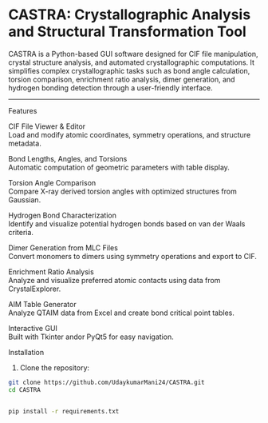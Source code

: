 # CASTRA: Crystallographic Analysis and Structural Transformation Tool

CASTRA is a Python-based GUI software designed for CIF file manipulation, crystal structure analysis, and automated crystallographic computations. It simplifies complex crystallographic tasks such as bond angle calculation, torsion comparison, enrichment ratio analysis, dimer generation, and hydrogen bonding detection through a user-friendly interface.

---

 Features

CIF File Viewer & Editor  
  Load and modify atomic coordinates, symmetry operations, and structure metadata.

Bond Lengths, Angles, and Torsions  
  Automatic computation of geometric parameters with table display.

 Torsion Angle Comparison  
  Compare X-ray derived torsion angles with optimized structures from Gaussian.

 Hydrogen Bond Characterization  
  Identify and visualize potential hydrogen bonds based on van der Waals criteria.

 Dimer Generation from MLC Files  
  Convert monomers to dimers using symmetry operations and export to CIF.

 Enrichment Ratio Analysis  
  Analyze and visualize preferred atomic contacts using data from CrystalExplorer.

AIM Table Generator  
  Analyze QTAIM data from Excel and create bond critical point tables.

 Interactive GUI  
  Built with Tkinter andor PyQt5 for easy navigation.


Installation

1. Clone the repository:

```bash
git clone https://github.com/UdaykumarMani24/CASTRA.git
cd CASTRA


pip install -r requirements.txt

